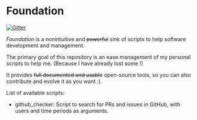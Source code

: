# Foundation

[![Gitter](https://badges.gitter.im/Join%20Chat.svg)](https://gitter.im/patrickelectric)


*Foundation* is a nonintuitive and ~~powerful~~ sink of scripts to help software development and management.

The primary goal of this repository is an ease management of my personal scripts to help me. (Because I have already lost some !)

It provides ~~full documented and usable~~ open-source tools, so you can also contribute and evolve it as you want :).

List of available scripts:
* github_checker: Script to search for PRs and issues in GitHub, with users and time periods as arguments.